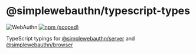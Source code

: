 # @simplewebauthn/typescript-types

![WebAuthn](https://img.shields.io/badge/WebAuthn-Simplified-blueviolet?style=for-the-badge&logo=WebAuthn)
[![npm (scoped)](https://img.shields.io/npm/v/@simplewebauthn/typescript-types?style=for-the-badge&logo=npm)](https://www.npmjs.com/package/@simplewebauthn/typescript-types)

TypeScript typings for [@simplewebauthn/server](../server/) and [@simplewebauthn/browser](../browser/)
